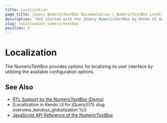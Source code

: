 ```yaml
---
title: Localization
page_title: jQuery NumericTextBox Documentation | NumericTextBox Localization
description: "Get started with the jQuery NumericTextBox by Kendo UI and translate its messages for different culture locales."
slug: localization_numerictextbox
position: 3
---
```


# Localization

The NumericTextBox provides options for localizing its user interface by utilizing the available configuration options.

## See Also

* [RTL Support by the NumericTextBox (Demo)](https://demos.telerik.com/kendo-ui/numerictextbox/right-to-left-support)
* [Localization in Kendo UI for jQuery]({% slug overview_kendoui_globalization %})
* [JavaScript API Reference of the NumericTextBox](/api/javascript/ui/numerictextbox)
